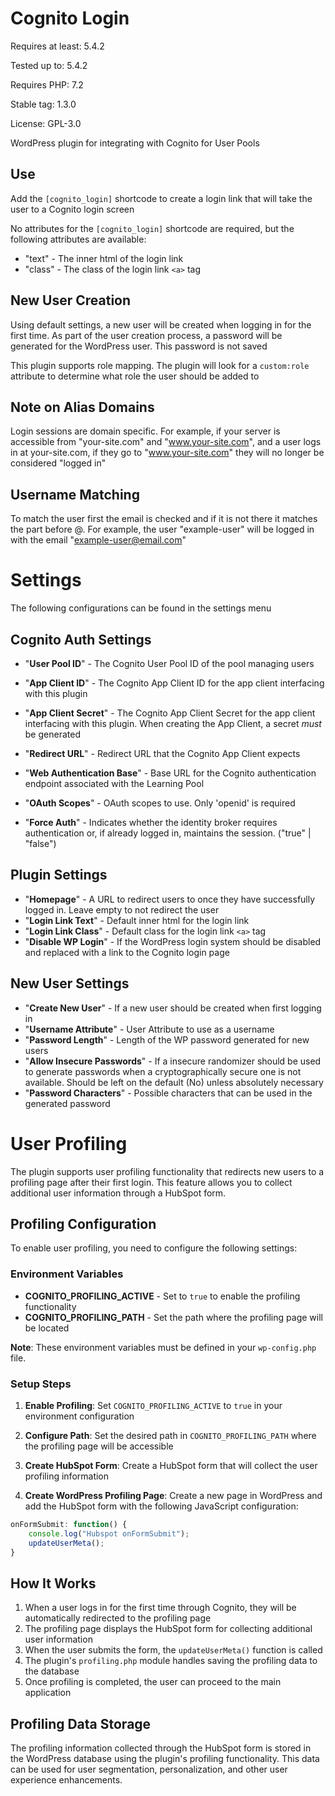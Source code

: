 # Cognito Login

Requires at least: 5.4.2

Tested up to: 5.4.2

Requires PHP: 7.2

Stable tag: 1.3.0

License: GPL-3.0

WordPress plugin for integrating with Cognito for User Pools

## Use
Add the `[cognito_login]` shortcode to create a login link that will take the user to a Cognito
login screen

No attributes for the `[cognito_login]` shortcode are required, but the following attributes
are available:
- "text" - The inner html of the login link
- "class" - The class of the login link `<a>` tag

## New User Creation
Using default settings, a new user will be created when logging in for the first time. As part
of the user creation process, a password will be generated for the WordPress user. This password
is not saved

This plugin supports role mapping. The plugin will look for a `custom:role` attribute to
determine what role the user should be added to

## Note on Alias Domains
Login sessions are domain specific. For example, if your server is accessible from "your-site.com"
and "www.your-site.com", and a user logs in at your-site.com, if they go to "www.your-site.com" they
will no longer be considered "logged in"

## Username Matching
To match the user first the email is checked and if it is not there it matches the part before @. 
For example, the user "example-user" will be logged in with the email "example-user@email.com"

# Settings
The following configurations can be found in the settings menu

## Cognito Auth Settings
- "**User Pool ID**" - The Cognito User Pool ID of the pool managing users
- "**App Client ID**" - The Cognito App Client ID for the app client interfacing with this plugin
- "**App Client Secret**" - The Cognito App Client Secret for the app client interfacing with this
                        plugin. When creating the App Client, a secret _must_ be generated
- "**Redirect URL**" - Redirect URL that the Cognito App Client expects
- "**Web Authentication Base**" - Base URL for the Cognito authentication endpoint associated with
                              the Learning Pool
- "**OAuth Scopes**" - OAuth scopes to use. Only 'openid' is required

- "**Force Auth**" - Indicates whether the identity broker requires authentication or, if already logged in, maintains the session.  ("true" | "false")

## Plugin Settings
- "**Homepage**" - A URL to redirect users to once they have successfully logged in. Leave empty
               to not redirect the user
- "**Login Link Text**" - Default inner html for the login link
- "**Login Link Class**" - Default class for the login link `<a>` tag
- "**Disable WP Login**" - If the WordPress login system should be disabled and replaced with a link to the Cognito login page

## New User Settings
- "**Create New User**" - If a new user should be created when first logging in
- "**Username Attribute**" - User Attribute to use as a username
- "**Password Length**" - Length of the WP password generated for new users
- "**Allow Insecure Passwords**" - If a insecure randomizer should be used to generate passwords
                               when a cryptographically secure one is not available. Should
                               be left on the default (No) unless absolutely necessary
- "**Password Characters**" - Possible characters that can be used in the generated password

# User Profiling

The plugin supports user profiling functionality that redirects new users to a profiling page after their first login. This feature allows you to collect additional user information through a HubSpot form.

## Profiling Configuration

To enable user profiling, you need to configure the following settings:

### Environment Variables
- **COGNITO_PROFILING_ACTIVE** - Set to `true` to enable the profiling functionality
- **COGNITO_PROFILING_PATH** - Set the path where the profiling page will be located

**Note**: These environment variables must be defined in your `wp-config.php` file.

### Setup Steps

1. **Enable Profiling**: Set `COGNITO_PROFILING_ACTIVE` to `true` in your environment configuration

2. **Configure Path**: Set the desired path in `COGNITO_PROFILING_PATH` where the profiling page will be accessible

3. **Create HubSpot Form**: Create a HubSpot form that will collect the user profiling information

4. **Create WordPress Profiling Page**: Create a new page in WordPress and add the HubSpot form with the following JavaScript configuration:

```javascript
onFormSubmit: function() {
    console.log("Hubspot onFormSubmit");
    updateUserMeta();
}
```

## How It Works

1. When a user logs in for the first time through Cognito, they will be automatically redirected to the profiling page
2. The profiling page displays the HubSpot form for collecting additional user information
3. When the user submits the form, the `updateUserMeta()` function is called
4. The plugin's `profiling.php` module handles saving the profiling data to the database
5. Once profiling is completed, the user can proceed to the main application

## Profiling Data Storage

The profiling information collected through the HubSpot form is stored in the WordPress database using the plugin's profiling functionality. This data can be used for user segmentation, personalization, and other user experience enhancements.
